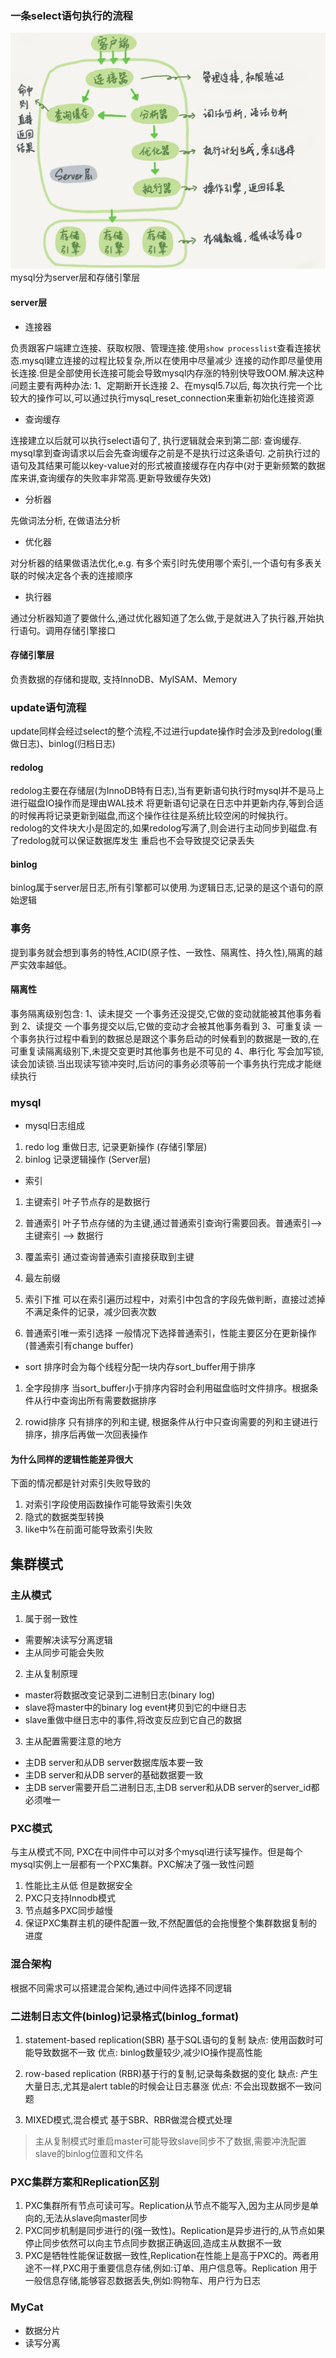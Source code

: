 ### 一条select语句执行的流程
![mysql workflow](./assets/sqlflow.png)
mysql分为server层和存储引擎层
#### server层
- 连接器  

负责跟客户端建立连接、获取权限、管理连接.使用`show processlist`查看连接状态.mysql建立连接的过程比较复杂,所以在使用中尽量减少
连接的动作即尽量使用长连接.但是全部使用长连接可能会导致mysql内存涨的特别快导致OOM.解决这种问题主要有两种办法:
1、定期断开长连接
2、在mysql5.7以后, 每次执行完一个比较大的操作可以,可以通过执行mysql_reset_connection来重新初始化连接资源
- 查询缓存

连接建立以后就可以执行select语句了, 执行逻辑就会来到第二部: 查询缓存. mysql拿到查询请求以后会先查询缓存之前是不是执行过这条语句.
之前执行过的语句及其结果可能以key-value对的形式被直接缓存在内存中(对于更新频繁的数据库来讲,查询缓存的失败率非常高.更新导致缓存失效)
- 分析器

先做词法分析, 在做语法分析
- 优化器 

对分析器的结果做语法优化,e.g. 有多个索引时先使用哪个索引,一个语句有多表关联的时候决定各个表的连接顺序
- 执行器

通过分析器知道了要做什么,通过优化器知道了怎么做,于是就进入了执行器,开始执行语句。调用存储引擎接口
#### 存储引擎层
负责数据的存储和提取, 支持InnoDB、MyISAM、Memory

### update语句流程
update同样会经过select的整个流程,不过进行update操作时会涉及到redolog(重做日志)、binlog(归档日志)
#### redolog

redolog主要在存储层(为InnoDB特有日志),当有更新语句执行时mysql并不是马上进行磁盘IO操作而是理由WAL技术
将更新语句记录在日志中并更新内存,等到合适的时候再将记录更新到磁盘,而这个操作往往是系统比较空闲的时候执行。
redolog的文件块大小是固定的,如果redolog写满了,则会进行主动同步到磁盘.有了redolog就可以保证数据库发生
重启也不会导致提交记录丢失
#### binlog

binlog属于server层日志,所有引擎都可以使用.为逻辑日志,记录的是这个语句的原始逻辑

### 事务
提到事务就会想到事务的特性,ACID(原子性、一致性、隔离性、持久性),隔离的越严实效率越低。
#### 隔离性
事务隔离级别包含:
1、读未提交  一个事务还没提交,它做的变动就能被其他事务看到
2、读提交  一个事务提交以后,它做的变动才会被其他事务看到
3、可重复读  一个事务执行过程中看到的数据总是跟这个事务启动的时候看到的数据是一致的,在可重复读隔离级别下,未提交变更时其他事务也是不可见的
4、串行化  写会加写锁,读会加读锁.当出现读写锁冲突时,后访问的事务必须等前一个事务执行完成才能继续执行

### mysql
- mysql日志组成
1. redo log 重做日志, 记录更新操作 (存储引擎层)
2. binlog 记录逻辑操作 (Server层)

- 索引
1. 主键索引
叶子节点存的是数据行

2. 普通索引
叶子节点存储的为主键,通过普通索引查询行需要回表。普通索引--> 主键索引 --> 数据行

3. 覆盖索引
通过查询普通索引直接获取到主键

4. 最左前缀

5. 索引下推
可以在索引遍历过程中，对索引中包含的字段先做判断，直接过滤掉不满足条件的记录，减少回表次数

6. 普通索引唯一索引选择
一般情况下选择普通索引，性能主要区分在更新操作(普通索引有change buffer)

- sort
排序时会为每个线程分配一块内存sort_buffer用于排序

1. 全字段排序
当sort_buffer小于排序内容时会利用磁盘临时文件排序。根据条件从行中查询出所有需要数据排序

2. rowid排序
只有排序的列和主键, 根据条件从行中只查询需要的列和主键进行排序，排序后再做一次回表操作

#### 为什么同样的逻辑性能差异很大
下面的情况都是针对索引失败导致的
1. 对索引字段使用函数操作可能导致索引失效
2. 隐式的数据类型转换
3. like中%在前面可能导致索引失败

## 集群模式
### 主从模式
1. 属于弱一致性
- 需要解决读写分离逻辑
- 主从同步可能会失败

2. 主从复制原理
- master将数据改变记录到二进制日志(binary log)
- slave将master中的binary log event拷贝到它的中继日志
- slave重做中继日志中的事件,将改变反应到它自己的数据

3. 主从配置需要注意的地方
- 主DB server和从DB server数据库版本要一致
- 主DB server和从DB server的基础数据要一致
- 主DB server需要开启二进制日志,主DB server和从DB server的server_id都必须唯一

### PXC模式
与主从模式不同, PXC在中间件中可以对多个mysql进行读写操作。但是每个mysql实例上一层都有一个PXC集群。PXC解决了强一致性问题
1. 性能比主从低 但是数据安全
2. PXC只支持Innodb模式
3. 节点越多PXC同步越慢
4. 保证PXC集群主机的硬件配置一致,不然配置低的会拖慢整个集群数据复制的进度

### 混合架构
根据不同需求可以搭建混合架构,通过中间件选择不同逻辑

### 二进制日志文件(binlog)记录格式(binlog_format)
1. statement-based replication(SBR) 基于SQL语句的复制
缺点:
使用函数时可能导致数据不一致
优点:
binlog数量较少,减少IO操作提高性能

2. row-based replication (RBR)基于行的复制,记录每条数据的变化
缺点:
产生大量日志,尤其是alert table的时候会让日志暴涨
优点:
不会出现数据不一致问题

3. MIXED模式,混合模式
基于SBR、RBR做混合模式处理

> 主从复制模式时重启master可能导致slave同步不了数据,需要冲洗配置slave的binlog位置和文件名

### PXC集群方案和Replication区别
1. PXC集群所有节点可读可写。Replication从节点不能写入,因为主从同步是单向的,无法从slave向master同步
2. PXC同步机制是同步进行的(强一致性)。Replication是异步进行的,从节点如果停止同步依然可以向主节点同步数据正确返回,造成主从数据不一致
3. PXC是牺牲性能保证数据一致性,Replication在性能上是高于PXC的。两者用途不一样,PXC用于重要信息存储,例如:订单、用户信息等。Replication
用于一般信息存储,能够容忍数据丢失,例如:购物车、用户行为日志
### MyCat
- 数据分片
- 读写分离